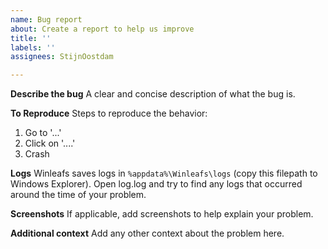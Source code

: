 ```yaml
---
name: Bug report
about: Create a report to help us improve
title: ''
labels: ''
assignees: StijnOostdam

---
```


**Describe the bug**
A clear and concise description of what the bug is.

**To Reproduce**
Steps to reproduce the behavior:
1. Go to '...'
2. Click on '....'
3. Crash

**Logs**
Winleafs saves logs in `%appdata%\Winleafs\logs` (copy this filepath to Windows Explorer). Open log.log and try to find any logs that occurred around the time of your problem.

**Screenshots**
If applicable, add screenshots to help explain your problem.

**Additional context**
Add any other context about the problem here.
